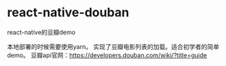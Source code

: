 # react-native-douban
react-native的豆瓣demo

本地部署的时候需要使用yarn。
实现了豆瓣电影列表的加载。适合初学者的简单demo。
豆瓣api官网：https://developers.douban.com/wiki/?title=guide
